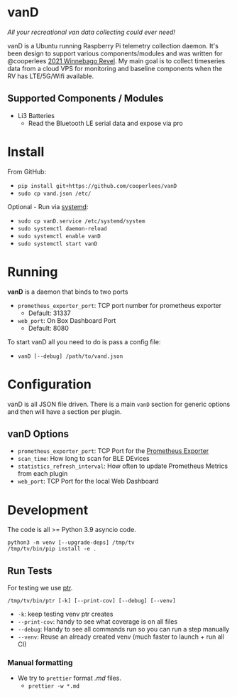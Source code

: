 # vanD

_All your recreational van data collecting could ever need!_

vanD is a Ubuntu running Raspberry Pi telemetry collection daemon. It's been design to support various
components/modules and was written for @cooperlees [2021 Winnebago Revel](https://vanlife.cooperlees.com/).
My main goal is to collect timeseries data from a cloud VPS for monitoring and baseline components when the RV has LTE/5G/Wifi available.

## Supported Components / Modules

- Li3 Batteries
  - Read the Bluetooth LE serial data and expose via pro

# Install

From GitHub:

- `pip install git+https://github.com/cooperlees/vanD`
- `sudo cp vand.json /etc/`

Optional - Run via [systemd](https://www.freedesktop.org/wiki/Software/systemd/):

- `sudo cp vanD.service /etc/systemd/system`
- `sudo systemctl daemon-reload`
- `sudo systemctl enable vanD`
- `sudo systemctl start vanD`

# Running

**vanD** is a daemon that binds to two ports

- `prometheus_exporter_port`: TCP port number for prometheus exporter
  - Default: 31337
- `web_port`: On Box Dashboard Port
  - Default: 8080

To start vanD all you need to do is pass a config file:

- `vanD [--debug] /path/to/vand.json`

# Configuration

vanD is all JSON file driven. There is a main `vanD` section for generic options
and then will have a section per plugin.

## vanD Options

- `prometheus_exporter_port`: TCP Port for the [Prometheus Exporter](https://pypi.org/project/aioprometheus/)
- `scan_time`: How long to scan for BLE DEvices
- `statistics_refresh_interval`: How often to update Prometheus Metrics from each plugin
- `web_port`: TCP Port for the local Web Dashboard

# Development

The code is all >= Python 3.9 asyncio code.

```console
python3 -m venv [--upgrade-deps] /tmp/tv
/tmp/tv/bin/pip install -e .
```

## Run Tests

For testing we use [ptr](https://github.com/facebookincubator/ptr/).

```console
/tmp/tv/bin/ptr [-k] [--print-cov] [--debug] [--venv]
```

- `-k`: keep testing venv ptr creates
- `--print-cov`: handy to see what coverage is on all files
- `--debug`: Handy to see all commands run so you can run a step manually
- `--venv`: Reuse an already created venv (much faster to launch + run all CI)

### Manual formatting

- We try to `prettier` format _.md_ files.
  - `prettier -w *.md`
